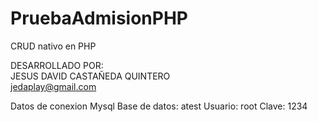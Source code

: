 # PruebaAdmisionPHP
CRUD nativo en PHP

DESARROLLADO POR: <br>
JESUS DAVID CASTAÑEDA QUINTERO<br>
jedaplay@gmail.com

Datos de conexion Mysql
Base de datos: atest
Usuario: root
Clave: 1234
